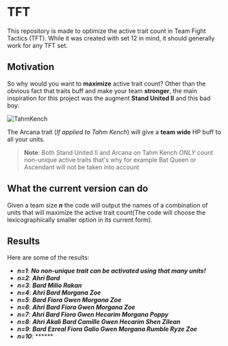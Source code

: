 # TFT
This repository is made to optimize the active trait count in Team Fight Tactics (TFT). While it was created with set 12 in mind, it should generally work for any TFT set.
## Motivation
So why would you want to **maximize** active trait count? Other than the obvious fact that traits buff and make your team **stronger**, the main inspiration for this project was the augment **Stand United II** and this bad boy:

![TahmKench](https://github.com/user-attachments/assets/5d00be48-b036-48aa-927e-a205c973d88d)

The Arcana trait (*If applied to Tahm Kench*) will give a **team wide** HP buff to all your units.

>**Note**: Both Stand United II and Arcana on Tahm Kench *ONLY* count non-unique active traits that's why for example Bat Queen or Ascendant will not be taken into account

## What the current version can do
Given a team size ***n*** the code will output the names of a combination of units that will maximize the active trait count(The code will choose the lexicographically smaller option in its current form).

## Results
Here are some of the results:

+ ***n=1***: ***No non-unique trait can be activated using that many units!***
+ ***n=2***: ***Ahri Bard***
+ ***n=3***: ***Bard Milio Rakan***
+ ***n=4***: ***Ahri Bard Morgana Zoe***
+ ***n=5***: ***Bard Fiora Gwen Morgana Zoe***
+ ***n=6***: ***Ahri Bard Fiora Gwen Morgana Zoe***
+ ***n=7***: ***Ahri Bard Fiora Gwen Hecarim Morgana Poppy***
+ ***n=8***: ***Ahri Akali Bard Camille Gwen Hecarim Shen Zilean***
+ ***n=9***: ***Bard Ezreal Fiora Galio Gwen Morgana Rumble Ryze Zoe***
+ ***n=10***: ******


